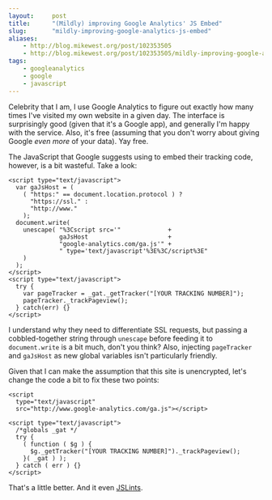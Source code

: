 ```yaml
---
layout:     post
title:      "(Mildly) improving Google Analytics' JS Embed"
slug:       "mildly-improving-google-analytics-js-embed"
aliases:
    - http://blog.mikewest.org/post/102353505
    - http://blog.mikewest.org/post/102353505/mildly-improving-google-analytics-js-embed
tags: 
    - googleanalytics
    - google
    - javascript
---
```

Celebrity that I am, I use Google Analytics to figure out exactly how many
times I've visited my own website in a given day.  The interface is
surprisingly good (given that it's a Google app), and generally I'm happy with
the service.  Also, it's free (assuming that you don't worry about giving
Google _even more_ of your data).  Yay free.

The JavaScript that Google suggests using to embed their tracking code,
however, is a bit wasteful.  Take a look:

    <script type="text/javascript">
      var gaJsHost = (
        ( "https:" == document.location.protocol ) ?
          "https://ssl." :
          "http://www."
        );
      document.write(
        unescape( "%3Cscript src='"             +
                  gaJsHost                      +
                  "google-analytics.com/ga.js'" +
                  " type='text/javascript'%3E%3C/script%3E"
        )
      );
    </script>
    <script type="text/javascript">
      try {
        var pageTracker = _gat._getTracker("[YOUR TRACKING NUMBER]");
        pageTracker._trackPageview();
      } catch(err) {}
    </script>
    
I understand why they need to differentiate SSL requests, but passing a cobbled-together string through `unescape` before feeding it to `document.write` is a bit much, don't you think?  Also, injecting `pageTracker` and `gaJsHost` as new global variables isn't particularly friendly.

Given that I can make the assumption that this site is unencrypted, let's change the code a bit to fix these two points:

    <script
      type="text/javascript"
      src="http://www.google-analytics.com/ga.js"></script>
    
    <script type="text/javascript">
      /*globals _gat */
      try {
        ( function ( $g ) {
          $g._getTracker("[YOUR TRACKING NUMBER]")._trackPageview();
        }( _gat ) );
      } catch ( err ) {}
    </script>

That's a little better.  And it even [JSLints][lint].

[lint]: http://jslint.com/
